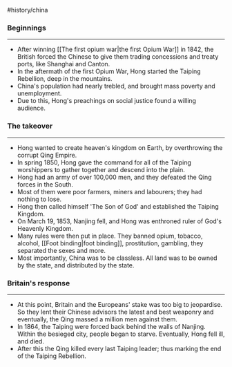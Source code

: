 #history/china 

### Beginnings
---
- After winning [[The first opium war|the first Opium War]] in 1842, the British forced the Chinese to give them trading concessions and treaty ports, like Shanghai and Canton.
- In the aftermath of the first Opium War, Hong started the Taiping Rebellion, deep in the mountains.
- China's population had nearly trebled, and brought mass poverty and unemployment.
- Due to this, Hong's preachings on social justice found a willing audience.

### The takeover
---
- Hong wanted to create heaven's kingdom on Earth, by overthrowing the corrupt Qing Empire.
- In spring 1850, Hong gave the command for all of the Taiping worshippers to gather together and descend into the plain.
- Hong had an army of over 100,000 men, and they defeated the Qing forces in the South.
- Most of them were poor farmers, miners and labourers; they had nothing to lose.
- Hong then called himself 'The Son of God' and established the Taiping Kingdom.
- On March 19, 1853, Nanjing fell, and Hong was enthroned ruler of God's Heavenly Kingdom.
- Many rules were then put in place. They banned opium, tobacco, alcohol, [[Foot binding|foot binding]], prostitution, gambling, they separated the sexes and more. 
- Most importantly, China was to be classless. All land was to be owned by the state, and distributed by the state.

### Britain's response
---
- At this point, Britain and the Europeans' stake was too big to jeopardise. So they lent their Chinese advisors the latest and best weaponry and eventually, the Qing massed a million men against them.
- In 1864, the Taiping were forced back behind the walls of Nanjing. Within the besieged city, people began to starve. Eventually, Hong fell ill, and died.
- After this the Qing killed every last Taiping leader; thus marking the end of the Taiping Rebellion.